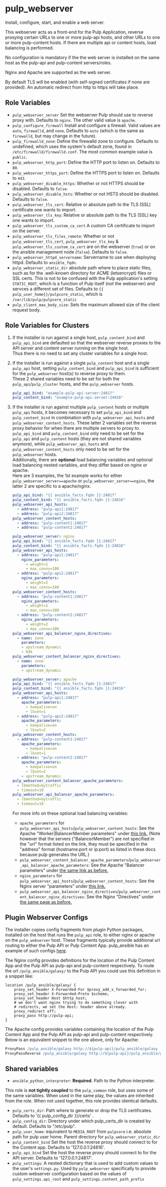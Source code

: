 pulp_webserver
==============

Install, configure, start, and enable a web server.

This webserver acts as a front-end for the Pulp Application, reverse proxying certain URLs to one or
more pulp-api hosts, and other URLs to one or more pulp-content hosts. If there are multiple api or
content hosts, load balancing is performed.

No configuration is mandatory if the the web server is installed on the same host as the pulp-api
and pulp-content servers/roles.

Nginx and Apache are supported as the web server.

By default TLS will be enabled (with self-signed certificates if none are provided). An automatic
redirect from http to https will take place.

Role Variables
--------------

* `pulp_webserver_server` Set the webserver Pulp should use to reverse proxy with. Defaults to
  `nginx`. The other valid value is `apache`.
* `pulp_configure_firewall` Install and configure a firewall. Valid values are `auto`, `firewalld`,
  and `none`. Defaults to `auto` (which is the same as `firewalld`, but may change in the future).
* `pulp_firewalld_zone`: Define the firewalld zone to configure. Defaults to undefined, which uses
  the system's default zone, found in `/etc/firewalld/firewalld.conf`.
  The most common example value is `public`.
* `pulp_webserver_http_port`: Define the HTTP port to listen on. Defaults to `80`.
* `pulp_webserver_https_port`: Define the HTTPS port to listen on. Defaults to `443`.
* `pulp_webserver_disable_https`: Whether or not HTTPS should be disabled. Defaults to `false`.
* `pulp_webserver_disable_hsts`: Whether or not HSTS should be disabled. Defaults to `false`.
* `pulp_webserver_tls_cert`: Relative or absolute path to the TLS (SSL) certificate
   one wants to import.
* `pulp_webserver_tls_key`: Relative or absolute path to the TLS (SSL) key
   one wants to import.
* `pulp_webserver_tls_custom_ca_cert` A custom CA certificate to import on the server.
* `pulp_webserver_tls_files_remote`: Whether or not `pulp_webserver_tls_cert`,
  `pulp_webserver_tls_key` & `pulp_webserver_tls_custom_ca_cert` are on the webserver (`true`)
   or on the ansible management node (`false`). Defaults to `false`.
* `pulp_webserver_httpd_servername`: Servername to use when deploying httpd. Defaults to
  `ansible_fqdn`.
* `pulp_webserver_static_dir` absolute path where to place static files, such as for the .well-known
   directory for ACME (letsencrypt) files or SSL certs. This is not to be confused with the Pulp
   application's setting `STATIC_ROOT`, which is a function of Pulp itself (not the webserver) and servces
   a different set of files. Defaults to `{{ pulp_user_home}}/pulpcore_static`, which is `/var/lib/pulp/pulpcore_static`
* `pulp_client_max_body_size`: Sets the maximum allowed size of the client request body.

Role Variables for Clusters
---------------------------

1. If the installer is run against a single host, `pulp_content_bind` and `pulp_api_bind` are defaulted
   so that the webserver reverse proxies to the API server and content server running on the single host.  
   Thus there is no need to set any cluster variables for a single host.

2. If the installer is run against a single `pulp_content` host and a single `pulp_api` host, setting
   `pulp_content_bind` and `pulp_api_bind` is sufficient for the `pulp_webserver` host(s) to reverse proxy
   to them.  
   These 2 shared variables need to be set for both the `pulp_api`/`pulp_cluster` hosts, and the
   `pulp_webserver` hosts.  

    ```yaml
    pulp_api_bind: "example-pulp-api-server:24817"
    pulp_content_bind: "example-pulp-api-server:24816"
    ```

3. If the installer is run against multiple `pulp_content` hosts or multiple `pulp_api` hosts,
   it becomes necessary to set `pulp_api_bind` and `pulp_content_bind` in combination with
   `pulp_webserver_api_hosts` and `pulp_webserver_content_hosts`. These latter 2 variables
    set the reverse proxy behavior for when there are multiple servers to proxy to.  
   `pulp_api_bind` and `pulp_content_bind`
   only need to be set for the `pulp_api` and `pulp_content` hosts (they are not shared variables
   anymore), while `pulp_webserver_api_hosts` and `pulp_webserver_content_hosts` only need to
   be set for the `pulp_webserver` hosts.  
   Additionally, there are **optional** load balancing variables
   and optional load balancing nested variables, and they differ based on nginx or apache.  
   Here are 3 examples, the 1st example works for either `pulp_webserver_server==apache` or
   `pulp_webserver_server==nginx`, the latter 2 are specific to a apache/nginx.  

    ```yaml
    pulp_api_bind: "{{ ansible_facts.fqdn }}:24817"
    pulp_content_bind: "{{ ansible_facts.fqdn }}:24816"
    pulp_webserver_api_hosts:
      - address: "pulp-api1:24817"
      - address: "pulp-api2:24817"
    pulp_webserver_content_hosts:
      - address: "pulp-content1:24817"
      - address: "pulp-content2:24817"
    ```

    ```yaml
    pulp_webserver_server: nginx
    pulp_api_bind: "{{ ansible_facts.fqdn }}:24817"
    pulp_content_bind: "{{ ansible_facts.fqdn }}:24816"
    pulp_webserver_api_hosts:
      - address: "pulp-api1:24817"
        nginx_parameters:
          - weight=1
          - max_conns=100
      - address: "pulp-api2:24817"
        nginx_parameters:
          - weight=2
          - max_conns=100
    pulp_webserver_content_hosts:
      - address: "pulp-content1:24817"
        nginx_parameters:
          - weight=1
          - max_conns=100
      - address: "pulp-content2:24817"
        nginx_parameters:
          - weight=2
          - max_conns=100
    pulp_webserver_api_balancer_nginx_directives:
      - name: zone
        parameters:
        - upstream_dynamic
        - 64k
    pulp_webserver_content_balancer_nginx_directives:
      - name: zone
        parameters:
        - upstream_dynamic
    ```

    ```yaml
    pulp_webserver_server: apache
    pulp_api_bind: "{{ ansible_facts.fqdn }}:24817"
    pulp_content_bind: "{{ ansible_facts.fqdn }}:24816"
    pulp_webserver_api_hosts:
      - address: "pulp-api1:24817"
        apache_parameters:
          - keepalive=on
          - lbset=1
      - address: "pulp-api2:24817"
        apache_parameters:
          - keepalive=on
          - lbset=2
    pulp_webserver_content_hosts:
      - address: "pulp-content1:24817"
        apache_parameters:
          - keepalive=on
          - lbset=1
      - address: "pulp-content2:24817"
        apache_parameters:
          - keepalive=on
          - lbset=2
        - upstream_dynamic
    pulp_webserver_content_balancer_apache_parameters:
      - lbmethod=bytraffic
      - timeout=10
    pulp_webserver_api_balancer_apache_parameters:
      - lbmethod=bytraffic
      - timeout=10
    ```

    For more info on these optional load balancing variables:

    * `apache_parameters` for `pulp_webserver_api_hosts`/`pulp_webserver_content_hosts`: See the Apache "Worker|BalancerMember parameters" under [this link.](https://httpd.apache.org/docs/2.4/mod/mod_proxy.html#proxypass) (Note however that the servers ("BalancerMember") are not specified in the "url" format listed on the link, they must be specified in the "address" format (hostname:port or ip:port) as listed in these docs because pulp generates the URL.)
    * `pulp_webserver_content_balancer_apache_parameters`/`pulp_webserver_api_balancer_apache_parameters`: See the Apache "Balancer parameters" under [the same link as before.](https://httpd.apache.org/docs/2.4/mod/mod_proxy.html#proxypass)
    * `nginx_parameters` for `pulp_webserver_api_hosts`/`pulp_webserver_content_hosts`: See the
      Nginx server "parameters" under [this
    link.](http://nginx.org/en/docs/http/ngx_http_upstream_module.html#server)
    * `pulp_webserver_api_balancer_nginx_directives`/`pulp_webserver_content_balancer_nginx_directives`:
      See the Nginx "Directives" under [the same page as
    before.](http://nginx.org/en/docs/http/ngx_http_upstream_module.html)

Plugin Webserver Configs
------------------------

The installer copies config fragments from plugin Python packages, installed on the host that runs
the `pulp_api` role, to either nginx or apache on the `pulp_webserver` host.
These fragments typically provide additional url routing to either the Pulp API or
Pulp Content App. pulp_ansible has an example of such configs
[here](https://github.com/pulp/pulp_ansible/tree/main/pulp_ansible/app/webserver_snippets).

The Nginx config provides definitions for the location of the Pulp Content App and the Pulp API as
pulp-api and pulp-content respectively. To route the url `/pulp_ansible/galaxy/` to the Pulp API you
could use this definition in a snippet like:

```nginx
location /pulp_ansible/galaxy/ {
    proxy_set_header X-Forwarded-For $proxy_add_x_forwarded_for;
    proxy_set_header X-Forwarded-Proto $scheme;
    proxy_set_header Host $http_host;
    # we don't want nginx trying to do something clever with
    # redirects, we set the Host: header above already.
    proxy_redirect off;
    proxy_pass http://pulp-api;
}
```

The Apache config provides variables containing the location of the Pulp Content App and the Pulp
API as pulp-api and pulp-content respectively. Below is an equivalent snippet to the one above, only
for Apache:

```apache
ProxyPass /pulp_ansible/galaxy http://${pulp-api}/pulp_ansible/galaxy
ProxyPassReverse /pulp_ansible/galaxy http://${pulp-api}/pulp_ansible/galaxy
```

Shared variables
----------------

* `ansible_python_interpreter`: **Required**. Path to the Python interpreter.

This role is **not tightly coupled** to the `pulp_common` role, but uses some of the same
variables. When used in the same play, the values are inherited from the role.
When not used together, this role provides identical defaults.

* `pulp_certs_dir`: Path where to generate or drop the TLS certificates. Defaults to
  '{{ pulp_config_dir }}/certs' .
* `pulp_config_dir`: Directory under which pulp_certs_dir is created by default.
  Defaults to "/etc/pulp".
* `pulp_user_home`: equivalent to `MEDIA_ROOT` from `pulpcore` i.e. absolute path for pulp user home.
Parent directory for `pulp_webserver_static_dir`
* `pulp_content_bind` Set the host the reverse proxy should connect to for the Content app. Defaults
  to '127.0.0.1:24816'.
* `pulp_api_bind` Set the host the reverse proxy should connect to for the API server. Defaults
  to '127.0.0.1:24817'.
* `pulp_settings`: A nested dictionary that is used to add custom values to the user's
    `settings.py`. Used by `pulp_webserver` specifically to provide custom webserver configuration
     based on the values of `pulp_settings.api_root` and `pulp_settings.content_path_prefix`
